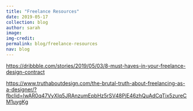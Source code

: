 ```yaml
---
title: "Freelance Resources"
date: 2019-05-17
collection: blog
author: sarah
image:
img-credit:
permalink: blog/freelance-resources
nav: blog
---
```


https://dribbble.com/stories/2019/05/03/8-must-haves-in-your-freelance-design-contract

https://www.truthaboutdesign.com/the-brutal-truth-about-freelancing-as-a-designer/?fbclid=IwAR0q47VyXIq5JRAnzumEpbHz5rSV48PjE46zhQuAdCqTix5zureCM1uygKg

